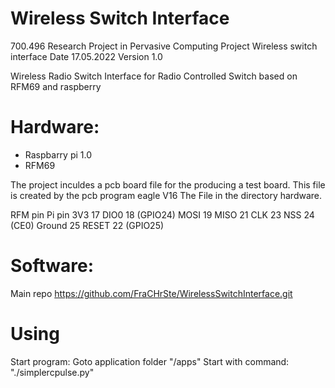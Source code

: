 # Wireless Switch Interface

700.496	Research Project in Pervasive Computing
Project	Wireless switch interface
Date		17.05.2022
Version	1.0

Wireless Radio Switch Interface for Radio Controlled Switch based on RFM69 and raspberry 

# Hardware: 

- Raspbarry pi 1.0
- RFM69 

The project inculdes a pcb board file for the producing a test board. This file is created by the pcb program eagle V16
The File in the directory hardware. 

RFM pin	Pi pin
3V3	    17
DIO0	  18 (GPIO24)
MOSI	  19
MISO	  21
CLK	    23
NSS	    24 (CE0)
Ground	25
RESET	  22 (GPIO25)



# Software: 

Main repo
https://github.com/FraCHrSte/WirelessSwitchInterface.git



# Using

Start program: 
Goto  application folder "/apps"
Start with command: "./simplercpulse.py"

